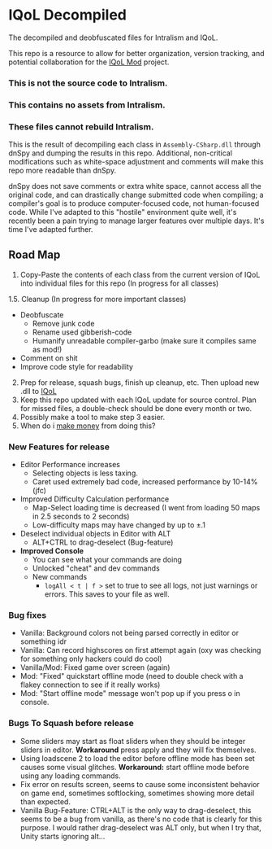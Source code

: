 # IQoL Decompiled
The decompiled and deobfuscated files for Intralism and IQoL.

This repo is a resource to allow for better organization, version tracking, and potential collaboration for the [IQoL Mod](https://github.com/FlyingRabidUnicornPig/IntralismQoLMod) project.

### This is not the source code to Intralism.
### This contains no assets from Intralism.
### These files cannot rebuild Intralism.

This is the result of decompiling each class in `Assembly-CSharp.dll` through dnSpy and dumping the results in this repo. Additional, non-critical modifications such as white-space adjustment and comments will make this repo more readable than dnSpy.

dnSpy does not save comments or extra white space, cannot access all the original code, and can drastically change submitted code when compiling; a compiler's goal is to produce computer-focused code, not human-focused code. While I've adapted to this "hostile" environment quite well, it's recently been a pain trying to manage larger features over multiple days. It's time I've adapted further.

## Road Map

1. Copy-Paste the contents of each class from the current version of IQoL into individual files for this repo (In progress for all classes)
 
1.5. Cleanup (In progress for more important classes)
  - Deobfuscate
     - Remove junk code
     - Rename used gibberish-code
     - Humanify unreadable compiler-garbo (make sure it compiles same as mod!)
  - Comment on shit
  - Improve code style for readability
2. Prep for release, squash bugs, finish up cleanup, etc. Then upload new .dll to [IQoL](https://github.com/FlyingRabidUnicornPig/IntralismQoLMod)
3. Keep this repo updated with each IQoL update for source control. Plan for missed files, a double-check should be done every month or two.
4. Possibly make a tool to make step 3 easier.
5. When do i [make money](https://ko-fi.com/dustdust) from doing this?

### New Features for release
- Editor Performance increases
  - Selecting objects is less taxing.
  - Caret used extremely bad code, increased performance by 10-14% (jfc)
- Improved Difficulty Calculation performance
  - Map-Select loading time is decreased (I went from loading 50 maps in 2.5 seconds to 2 seconds)
  - Low-difficulty maps may have changed by up to ±.1
- Deselect individual objects in Editor with ALT
  - ALT+CTRL to drag-deselect (Bug-feature)
- **Improved Console**
  - You can see what your commands are doing
  - Unlocked "cheat" and dev commands
  - New commands
    - `logAll < t | f >` set to true to see all logs, not just warnings or errors. This saves to your file as well.

### Bug fixes
- Vanilla: Background colors not being parsed correctly in editor or something idr
- Vanilla: Can record highscores on first attempt again (oxy was checking for something only hackers could do cool)
- Vanilla/Mod: Fixed game over screen (again)
- Mod: "Fixed" quickstart offline mode (need to double check with a flakey connection to see if it really works)
- Mod: "Start offline mode" message won't pop up if you press o in console.

### Bugs To Squash before release
- Some sliders may start as float sliders when they should be integer sliders in editor. **Workaround** press apply and they will fix themselves.
- Using loadscene 2 to load the editor before offline mode has been set causes some visual glitches. **Workaround:** start offline mode before using any loading commands.
- Fix error on results screen, seems to cause some inconsistent behavior on game end, sometimes softlocking, sometimes showing more detail than expected.
- Vanilla Bug-Feature: CTRL+ALT is the only way to drag-deselect, this seems to be a bug from vanilla, as there's no code that is clearly for this purpose. I would rather drag-deselect was ALT only, but when I try that, Unity starts ignoring alt...
